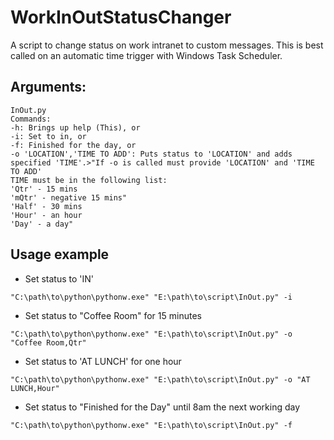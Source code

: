 # WorkInOutStatusChanger

A script to change status on work intranet to custom messages. This is best called on an automatic time trigger with Windows Task Scheduler.


## Arguments:

```
InOut.py
Commands:
-h: Brings up help (This), or
-i: Set to in, or
-f: Finished for the day, or
-o 'LOCATION','TIME TO ADD': Puts status to 'LOCATION' and adds specified 'TIME'.>"If -o is called must provide 'LOCATION' and 'TIME TO ADD'
TIME must be in the following list:
'Qtr' - 15 mins
'mQtr' - negative 15 mins"
'Half' - 30 mins
'Hour' - an hour
'Day' - a day"
```



    

## Usage example

* Set status to 'IN'

```
"C:\path\to\python\pythonw.exe" "E:\path\to\script\InOut.py" -i
```

* Set status to "Coffee Room" for 15 minutes

```
"C:\path\to\python\pythonw.exe" "E:\path\to\script\InOut.py" -o "Coffee Room,Qtr"
```

* Set status to 'AT LUNCH' for one hour

```
"C:\path\to\python\pythonw.exe" "E:\path\to\script\InOut.py" -o "AT LUNCH,Hour"
```

* Set status to "Finished for the Day" until 8am the next working day

```
"C:\path\to\python\pythonw.exe" "E:\path\to\script\InOut.py" -f
```
